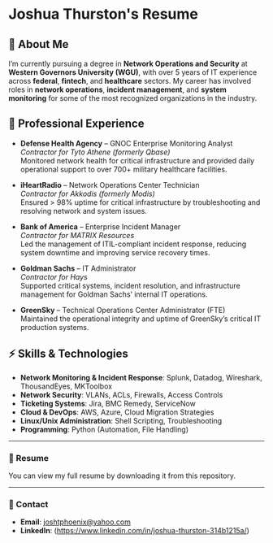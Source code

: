 # Joshua Thurston's Resume

## 📝 About Me
I’m currently pursuing a degree in **Network Operations and Security** at **Western Governors University (WGU)**, with over 5 years of IT experience across **federal**, **fintech**, and **healthcare** sectors. My career has involved roles in **network operations**, **incident management**, and **system monitoring** for some of the most recognized organizations in the industry.

## 💼 Professional Experience
- **Defense Health Agency** – GNOC Enterprise Monitoring Analyst  
  *Contractor for Tyto Athene (formerly Qbase)*  
  Monitored network health for critical infrastructure and provided daily operational support to over 700+ military healthcare facilities.

- **iHeartRadio** – Network Operations Center Technician  
  *Contractor for Akkodis (formerly Modis)*  
  Ensured > 98% uptime for critical infrastructure by troubleshooting and resolving network and system issues.

- **Bank of America** – Enterprise Incident Manager  
  *Contractor for MATRIX Resources*  
  Led the management of ITIL-compliant incident response, reducing system downtime and improving service recovery times.

- **Goldman Sachs** – IT Administrator  
  *Contractor for Hays*  
  Supported critical systems, incident resolution, and infrastructure management for Goldman Sachs’ internal IT operations.

- **GreenSky** – Technical Operations Center Administrator (FTE)  
  Maintained the operational integrity and uptime of GreenSky’s critical IT production systems.

## ⚡ Skills & Technologies
- **Network Monitoring & Incident Response**: Splunk, Datadog, Wireshark, ThousandEyes, MKToolbox
- **Network Security**: VLANs, ACLs, Firewalls, Access Controls
- **Ticketing Systems**: Jira, BMC Remedy, ServiceNow
- **Cloud & DevOps**: AWS, Azure, Cloud Migration Strategies
- **Linux/Unix Administration**: Shell Scripting, Troubleshooting
- **Programming**: Python (Automation, File Handling)

---

### 📂 Resume
You can view my full resume by downloading it from this repository.

---

### 💬 Contact
- **Email**: joshtphoenix@yahoo.com
- **LinkedIn**: (https://www.linkedin.com/in/joshua-thurston-314b1215a/)
